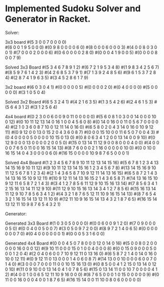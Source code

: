 # Implemented Sudoku Solver and Generator in Racket.

Solver:

3x3 board
#(5 3 0 0 7 0 0 0 0)  
#(6 0 0 1 9 5 0 0 0)
#(0 9 8 0 0 0 0 6 0)
#(8 0 0 0 6 0 0 0 3)
#(4 0 0 8 0 3 0 0 1)
#(7 0 0 0 2 0 0 0 6)
#(0 6 0 0 0 0 2 8 0)
#(0 0 0 4 1 9 0 0 5)
#(0 0 0 0 8 0 0 7 9)

Solved 3x3 Board
#(5 3 4 6 7 8 9 1 2)
#(6 7 2 1 9 5 3 4 8)
#(1 9 8 3 4 2 5 6 7)
#(8 5 9 7 6 1 4 2 3)
#(4 2 6 8 5 3 7 9 1)
#(7 1 3 9 2 4 8 5 6)
#(9 6 1 5 3 7 2 8 4)
#(2 8 7 4 1 9 6 3 5)
#(3 4 5 2 8 6 1 7 9)

3x2 board
#(6 0 3 0 4 1)
#(0 0 0 0 0 5)
#(0 0 0 0 2 0)
#(0 4 0 0 0 0)
#(5 0 0 0 0 0)
#(3 1 0 5 0 4)

Solved 3x2 Board
#(6 5 3 2 4 1)
#(4 2 1 6 3 5)
#(1 3 5 4 2 6)
#(2 4 6 1 5 3)
#(5 6 4 3 1 2)
#(3 1 2 5 6 4)

4x4 board
#(0 2 3 0 0 6 0 0 9 0 11 0 0 0 0 0)
#(5 6 0 8 1 0 3 0 0 14 0 0 0 10 0 12)
#(0 10 11 12 13 14 0 16 1 0 0 4 5 6 0 8)
#(0 14 0 16 0 0 11 0 5 6 7 0 0 0 0 4)
#(2 1 0 3 6 0 8 7 10 0 12 11 14 0 16 0)
#(6 5 8 0 2 0 4 3 14 0 16 0 10 9 12 11)
#(0 9 12 0 0 13 0 15 2 0 4 3 6 0 8 7)
#(0 0 0 15 10 0 0 11 6 5 0 7 0 0 4 3)
#(0 4 0 0 0 0 5 0 0 0 0 10 15 0 13 0)
#(0 8 0 6 3 4 1 2 0 0 13 14 0 0 9 10)
#(0 12 9 0 0 0 13 0 0 0 0 2 0 0 5 0)
#(15 0 13 14 11 12 9 0 0 8 0 0 0 4 0 0)
#(4 0 0 0 0 7 6 5 0 11 0 0 16 15 14 13)
#(8 7 6 0 0 0 2 1 16 0 0 0 0 0 10 0)
#(0 0 10 0 16 15 14 0 4 3 0 0 0 0 6 0)
#(16 15 0 0 0 0 10 9 8 7 6 5 0 0 0 1)

Solved 4x4 Board
#(1 2 3 4 5 6 7 8 9 10 11 12 13 14 15 16)
#(5 6 7 8 1 2 3 4 13 14 15 16 9 10 11 12)
#(9 10 11 12 13 14 15 16 1 2 3 4 5 6 7 8)
#(13 14 15 16 9 10 11 12 5 6 7 8 1 2 3 4)
#(2 1 4 3 6 5 8 7 10 9 12 11 14 13 16 15)
#(6 5 8 7 2 1 4 3 14 13 16 15 10 9 12 11)
#(10 9 12 11 14 13 16 15 2 1 4 3 6 5 8 7)
#(14 13 16 15 10 9 12 11 6 5 8 7 2 1 4 3)
#(3 4 1 2 7 8 5 6 11 12 9 10 15 16 13 14)
#(7 8 5 6 3 4 1 2 15 16 13 14 11 12 9 10)
#(11 12 9 10 15 16 13 14 3 4 1 2 7 8 5 6)
#(15 16 13 14 11 12 9 10 7 8 5 6 3 4 1 2)
#(4 3 2 1 8 7 6 5 12 11 10 9 16 15 14 13)
#(8 7 6 5 4 3 2 1 16 15 14 13 12 11 10 9)
#(12 11 10 9 16 15 14 13 4 3 2 1 8 7 6 5)
#(16 15 14 13 12 11 10 9 8 7 6 5 4 3 2 1)

Generator:

Generated 3x3 Board
#(1 0 3 0 5 0 0 0 0)
#(0 0 6 0 0 9 1 2 0)
#(7 0 9 0 0 0 0 5 0)
#(0 0 4 0 0 5 0 0 7)
#(3 0 5 0 9 7 2 0 0)
#(8 9 7 2 1 4 0 6 5)
#(0 0 0 0 0 0 0 7 0)
#(0 4 0 0 0 0 0 0 1)
#(0 0 0 5 3 1 6 0 0)

Generated 4x4 Board
#(0 0 0 4 5 0 7 8 0 0 0 12 0 14 0 16)
#(5 0 0 8 0 2 0 0 0 0 0 16 0 0 0 12)
#(9 10 11 0 0 0 15 0 1 0 0 4 0 0 0 8)
#(0 0 15 0 9 0 0 0 5 0 0 0 1 2 0 4)
#(2 0 4 0 6 0 0 7 10 9 12 11 0 13 16 0)
#(6 5 8 7 2 1 4 0 14 0 16 0 10 0 12 11)
#(0 9 12 11 0 13 0 0 0 1 4 0 6 0 8 7)
#(14 13 0 0 10 0 0 0 6 0 0 7 0 1 4 0)
#(3 0 0 0 7 0 0 0 11 0 0 10 15 16 13 0)
#(0 8 5 0 0 4 1 2 15 0 13 14 0 12 0 10)
#(11 0 9 10 0 0 13 14 0 4 1 0 7 8 5 6)
#(15 0 13 14 11 0 0 10 7 0 0 0 0 4 1 2)
#(4 0 0 1 0 0 6 5 12 11 10 9 16 0 0 0)
#(8 7 6 5 0 0 0 1 0 15 0 0 0 0 0 9)
#(0 11 0 0 16 0 0 0 4 0 0 1 8 7 6 5)
#(16 15 14 0 0 11 10 0 8 0 6 0 0 0 0 0)
